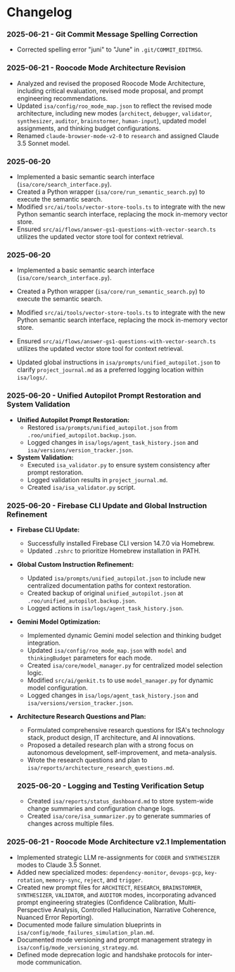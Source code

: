 # Changelog

### 2025-06-21 - Git Commit Message Spelling Correction
- Corrected spelling error "juni" to "June" in `.git/COMMIT_EDITMSG`.

### 2025-06-21 - Roocode Mode Architecture Revision
- Analyzed and revised the proposed Roocode Mode Architecture, including critical evaluation, revised mode proposal, and prompt engineering recommendations.
- Updated `isa/config/roo_mode_map.json` to reflect the revised mode architecture, including new modes (`architect`, `debugger`, `validator`, `synthesizer`, `auditor`, `brainstormer`, `human-input`), updated model assignments, and thinking budget configurations.
- Renamed `claude-browser-mode-v2-0` to `research` and assigned Claude 3.5 Sonnet model.

### 2025-06-20
- Implemented a basic semantic search interface (`isa/core/search_interface.py`).
- Created a Python wrapper (`isa/core/run_semantic_search.py`) to execute the semantic search.
- Modified `src/ai/tools/vector-store-tools.ts` to integrate with the new Python semantic search interface, replacing the mock in-memory vector store.
- Ensured `src/ai/flows/answer-gs1-questions-with-vector-search.ts` utilizes the updated vector store tool for context retrieval.

### 2025-06-20
- Implemented a basic semantic search interface (`isa/core/search_interface.py`).
- Created a Python wrapper (`isa/core/run_semantic_search.py`) to execute the semantic search.
- Modified `src/ai/tools/vector-store-tools.ts` to integrate with the new Python semantic search interface, replacing the mock in-memory vector store.
- Ensured `src/ai/flows/answer-gs1-questions-with-vector-search.ts` utilizes the updated vector store tool for context retrieval.


- Updated global instructions in `isa/prompts/unified_autopilot.json` to clarify `project_journal.md` as a preferred logging location within `isa/logs/`.

### 2025-06-20 - Unified Autopilot Prompt Restoration and System Validation

- **Unified Autopilot Prompt Restoration:**
  - Restored `isa/prompts/unified_autopilot.json` from `.roo/unified_autopilot.backup.json`.
  - Logged changes in `isa/logs/agent_task_history.json` and `isa/versions/version_tracker.json`.
- **System Validation:**
  - Executed `isa_validator.py` to ensure system consistency after prompt restoration.
  - Logged validation results in `project_journal.md`.
  - Created `isa/isa_validator.py` script.

### 2025-06-20 - Firebase CLI Update and Global Instruction Refinement

- **Firebase CLI Update:**
  - Successfully installed Firebase CLI version 14.7.0 via Homebrew.
  - Updated `.zshrc` to prioritize Homebrew installation in PATH.
- **Global Custom Instruction Refinement:**
  - Updated `isa/prompts/unified_autopilot.json` to include new centralized documentation paths for context restoration.
  - Created backup of original `unified_autopilot.json` at `.roo/unified_autopilot.backup.json`.
  - Logged actions in `isa/logs/agent_task_history.json`.
- **Gemini Model Optimization:**
  - Implemented dynamic Gemini model selection and thinking budget integration.
  - Updated `isa/config/roo_mode_map.json` with `model` and `thinkingBudget` parameters for each mode.
  - Created `isa/core/model_manager.py` for centralized model selection logic.
  - Modified `src/ai/genkit.ts` to use `model_manager.py` for dynamic model configuration.
  - Logged changes in `isa/logs/agent_task_history.json` and `isa/versions/version_tracker.json`.
- **Architecture Research Questions and Plan:**
  - Formulated comprehensive research questions for ISA's technology stack, product design, IT architecture, and AI innovations.
  - Proposed a detailed research plan with a strong focus on autonomous development, self-improvement, and meta-analysis.
  -   Wrote the research questions and plan to `isa/reports/architecture_research_questions.md`.
  
  ### 2025-06-20 - Logging and Testing Verification Setup
  - Created `isa/reports/status_dashboard.md` to store system-wide change summaries and configuration change logs.
  - Created `isa/core/isa_summarizer.py` to generate summaries of changes across multiple files.

### 2025-06-21 - Roocode Mode Architecture v2.1 Implementation
- Implemented strategic LLM re-assignments for `CODER` and `SYNTHESIZER` modes to Claude 3.5 Sonnet.
- Added new specialized modes: `dependency-monitor`, `devops-gcp`, `key-rotation`, `memory-sync`, `reject`, and `trigger`.
- Created new prompt files for `ARCHITECT`, `RESEARCH`, `BRAINSTORMER`, `SYNTHESIZER`, `VALIDATOR`, and `AUDITOR` modes, incorporating advanced prompt engineering strategies (Confidence Calibration, Multi-Perspective Analysis, Controlled Hallucination, Narrative Coherence, Nuanced Error Reporting).
- Documented mode failure simulation blueprints in `isa/config/mode_failures_simulation_plan.md`.
- Documented mode versioning and prompt management strategy in `isa/config/mode_versioning_strategy.md`.
- Defined mode deprecation logic and handshake protocols for inter-mode communication.